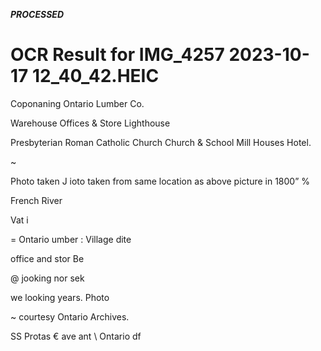 ***PROCESSED***
# OCR Result for IMG_4257 2023-10-17 12_40_42.HEIC

Coponaning
Ontario Lumber Co.

Warehouse Offices & Store Lighthouse

Presbyterian Roman Catholic
Church Church & School Mill Houses
Hotel.

~

Photo taken J
ioto taken from same location as above picture in 1800”
%

French River

Vat i

= Ontario umber : Village dite

office and stor Be

@ jooking nor sek

we looking years. Photo

~ courtesy
Ontario
Archives.

SS Protas € ave
ant \ Ontario df

